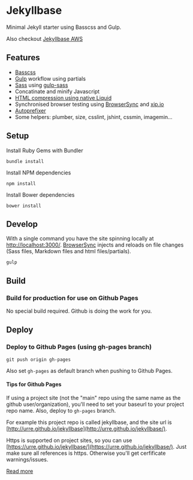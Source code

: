 # Jekyllbase

Minimal Jekyll starter using Basscss and Gulp.

Also checkout [Jekyllbase AWS](https://github.com/urre/jekyllbase-aws)

## Features
+ [Basscss](http://www.basscss.com/)
+ [Gulp](http://gulpjs.com/) workflow using partials
+ [Sass](http://sass-lang.com/) using [gulp-sass](https://www.npmjs.com/package/gulp-sass)
+ Concatinate and minify Javascript
+ [HTML compression using native Liquid](https://github.com/penibelst/jekyll-compress-html)
+ Synchronised browser testing using [BrowserSync](http://www.browsersync.io/) and [xip.io](http://xip.io/)
+ [Autoprefixer](https://www.npmjs.com/package/gulp-autoprefixer)
+ Some helpers: plumber, size, csslint, jshint, cssmin, imagemin...

## Setup

Install Ruby Gems with Bundler

	bundle install 

Install NPM dependencies

	npm install

Install Bower dependencies

	bower install

## Develop

With a single command you have the site spinning locally at [http://localhost:3000/](http://localhost:3000/). [BrowserSync](http://www.browsersync.io) injects and reloads on file changes (Sass files, Markdown files and html files/partials).

    gulp

## Build

### Build for production for use on Github Pages

No special build required. Github is doing the work for you.

## Deploy

### Deploy to Github Pages (using gh-pages branch)

	git push origin gh-pages

Also set ``gh-pages`` as default branch when pushing to Github Pages.

#### Tips for Github Pages

If using a project site (not the "main" repo using the same name as the github user/organization), you'll need to set your baseurl to your project repo name. Also, deploy to ``gh-pages`` branch. 

For example this project repo is called jekyllbase, and the site url is [http://urre.github.io/jekyllbase](http://urre.github.io/jekyllbase/). 

Https is supported on project sites, so you can use [https://urre.github.io/jekyllbase/](https://urre.github.io/jekyllbase/). Just make sure all references is https. Otherwise you'll get cerfificate warnings/issues.

[Read more](https://pages.github.com/)